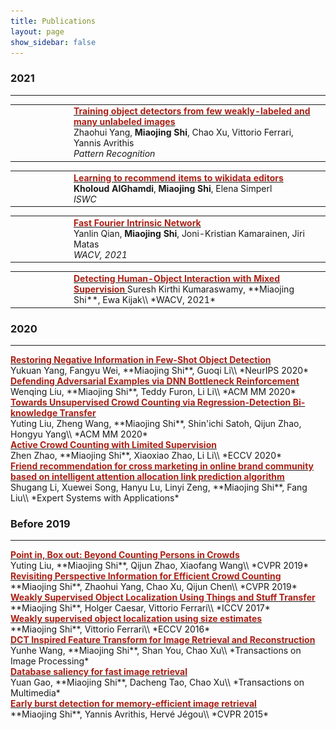 ```yaml
---
title: Publications
layout: page
show_sidebar: false
---
```


### 2021
----------------------
<div>
<table>
    <tr>
        <td style="width: 15%">
        <figure>
          <img src="/img/TrainingObjectDetectors.png">
        </figure>
        </td>
        <td>
        <a href="https://arxiv.org/pdf/1912.00384">
        <font style="color: #aa2116;font-weight: bold">Training object detectors from few weakly-labeled and many unlabeled images</font>
        </a>
        <br>
        Zhaohui Yang, <B>Miaojing Shi</B>, Chao Xu, Vittorio Ferrari, Yannis Avrithis
        <br>
        <i>Pattern Recognition</i>
        </td>
    </tr>
</table>
</div>




<div>
<table>
    <tr>
            <td style="width: 15%">
            <figure>
              <img src="/img/LearningtoRecommend.png">
            </figure>
            </td>
    <td>
    <a href="https://arxiv.org/pdf/2107.06423">
    <font style="color: #aa2116;font-weight: bold">Learning to recommend items to wikidata editors</font>
    </a>
    <br>
    <B>Kholoud AlGhamdi</B>, <B>Miaojing Shi</B>, Elena Simperl
    <br>
    <i>ISWC</i>
    </td>
    </tr>
    </table>

</div>




<div>
<table>
    <tr>
    <td style="width: 15%">
                <figure>
                  <img src="/img/FFIntrinsic.png">
                </figure>
    </td>
        <td>
                <a href="https://openaccess.thecvf.com/content/WACV2021/papers/Qian_Fast_Fourier_Intrinsic_Network_WACV_2021_paper.pdf">
                <font style="color: #aa2116;font-weight: bold">Fast Fourier Intrinsic Network</font>
                </a>
                <br>
                Yanlin Qian, <B>Miaojing Shi</B>, Joni-Kristian Kamarainen, Jiri Matas
                <br>
                <i>WACV, 2021</i>
        </td>
    </tr>
</table>
</div>




<div>
    <table>
        <tr>
            <td style="width: 15%">
                        <figure>
                          <img src="/img/DetectHumanObjInteraction.png">
                        </figure>        
            </td>
            <td>
                    <a href="https://openaccess.thecvf.com/content/WACV2021/papers/Kumaraswamy_Detecting_Human-Object_Interaction_With_Mixed_Supervision_WACV_2021_paper.pdf">
                    <font style="color: #aa2116;font-weight: bold">
                    Detecting Human-Object Interaction with Mixed Supervision
                    </font>
                    </a>
                    Suresh Kirthi Kumaraswamy, **Miaojing Shi**, Ewa Kijak\\
                    *WACV, 2021*
            </td>
        </tr>
    </table>
</div>


### 2020
----------------------------------------
<div>
<a href="https://arxiv.org/pdf/2010.11714">
<font style="color: #aa2116;font-weight: bold">
Restoring Negative Information in Few-Shot Object Detection
</font>
</a>
</div>
Yukuan Yang, Fangyu Wei, **Miaojing Shi**, Guoqi Li\\
*NeurIPS 2020*


<div>
<a href="https://arxiv.org/pdf/2008.05230">
<font style="color: #aa2116;font-weight: bold">
Defending Adversarial Examples via DNN Bottleneck Reinforcement
</font>
</a>
</div>
Wenqing Liu, **Miaojing Shi**, Teddy Furon, Li Li\\
*ACM MM 2020*


<div>
<a href="https://arxiv.org/pdf/2008.05383">
<font style="color: #aa2116;font-weight: bold">
Towards Unsupervised Crowd Counting via Regression-Detection Bi-knowledge Transfer
</font>
</a>
</div>
Yuting Liu, Zheng Wang, **Miaojing Shi**, Shin'ichi Satoh, Qijun Zhao, Hongyu Yang\\
*ACM MM 2020*

<div>
<a href="https://arxiv.org/pdf/2007.06334">
<font style="color: #aa2116;font-weight: bold">
Active Crowd Counting with Limited Supervision
</font>
</a>
</div>
Zhen Zhao, **Miaojing Shi**, Xiaoxiao Zhao, Li Li\\
*ECCV 2020*


<div>
<a href="https://hal.inria.fr/hal-02383107/file/1-s2.0-S095741741930541X-main.pdf">
<font style="color: #aa2116;font-weight: bold">
Friend recommendation for cross marketing in online brand community based on intelligent attention allocation link prediction algorithm
</font>
</a>
</div>
Shugang Li, Xuewei Song, Hanyu Lu, Linyi Zeng, **Miaojing Shi**, Fang Liu\\
*Expert Systems with Applications*

### Before 2019
----------------------------------------
<div>
<a href="http://openaccess.thecvf.com/content_CVPR_2019/papers/Liu_Point_in_Box_Out_Beyond_Counting_Persons_in_Crowds_CVPR_2019_paper.pdf">
<font style="color: #aa2116;font-weight: bold">
Point in, Box out: Beyond Counting Persons in Crowds
</font>
</a>
</div>
Yuting Liu, **Miaojing Shi**, Qijun Zhao, Xiaofang Wang\\
*CVPR 2019*


<div>
<a href="https://openaccess.thecvf.com/content_CVPR_2019/papers/Shi_Revisiting_Perspective_Information_for_Efficient_Crowd_Counting_CVPR_2019_paper.pdf">
<font style="color: #aa2116;font-weight: bold">
Revisiting Perspective Information for Efficient Crowd Counting
</font>
</a>
</div>
**Miaojing Shi**, Zhaohui Yang, Chao Xu, Qijun Chen\\
*CVPR 2019*


<div>
<a href="http://openaccess.thecvf.com/content_ICCV_2017/papers/Shi_Weakly_Supervised_Object_ICCV_2017_paper.pdf">
<font style="color: #aa2116;font-weight: bold">
Weakly Supervised Object Localization Using Things and Stuff Transfer
</font>
</a>
</div>
**Miaojing Shi**, Holger Caesar, Vittorio Ferrari\\
*ICCV 2017*

<div>
<a href="https://link.springer.com/chapter/10.1007/978-3-319-46454-1_7">
<font style="color: #aa2116;font-weight: bold">
Weakly supervised object localization using size estimates
</font>
</a>
</div>
**Miaojing Shi**, Vittorio Ferrari\\
*ECCV 2016*

<div>
<a href="https://kclpure.kcl.ac.uk/portal/files/128588105/wang16dct_1_.pdf">
<font style="color: #aa2116;font-weight: bold">
DCT Inspired Feature Transform for Image Retrieval and Reconstruction
</font>
</a>
</div>
Yunhe Wang, **Miaojing Shi**, Shan You, Chao Xu\\
*Transactions on Image Processing*

<div>
<a href="https://kclpure.kcl.ac.uk/portal/files/128588316/Gao2015database_3_.pdf">
<font style="color: #aa2116;font-weight: bold">
Database saliency for fast image retrieval
</font>
</a>
</div>
Yuan Gao, **Miaojing Shi**, Dacheng Tao, Chao Xu\\
*Transactions on Multimedia*

<div>
<a href="http://openaccess.thecvf.com/content_cvpr_2015/papers/Shi_Early_Burst_Detection_2015_CVPR_paper.pdf">
<font style="color: #aa2116;font-weight: bold">
Early burst detection for memory-efficient image retrieval
</font>
</a>
</div>
**Miaojing Shi**, Yannis Avrithis, Hervé Jégou\\
*CVPR 2015*
